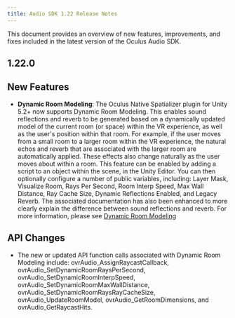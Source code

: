```yaml
---
title: Audio SDK 1.22 Release Notes
---
```

This document provides an overview of new features, improvements, and fixes included in the latest version of the Oculus Audio SDK.

## 1.22.0

## New Features

* **Dynamic Room Modeling**: The Oculus Native Spatializer plugin for Unity 5.2+ now supports Dynamic Room Modeling. This enables sound reflections and reverb to be generated based on a dynamically updated model of the current room (or space) within the VR experience, as well as the user's position within that room. For example, if the user moves from a small room to a larger room within the VR experience, the natural echos and reverb that are associated with the larger room are automatically applied. These effects also change naturally as the user moves about within a room. This feature can be enabled by adding a script to an object within the scene, in the Unity Editor. You can then optionally configure a number of public variables, including: Layer Mask, Visualize Room, Rays Per Second, Room Interp Speed, Max Wall Distance, Ray Cache Size, Dynamic Reflections Enabled, and Legacy Reverb. The associated documentation has also been enhanced to more clearly explain the difference between sound reflections and reverb. For more information, please see [Dynamic Room Modeling](/documentation/audiosdk/latest/concepts/ospnative-unity-dynroom/ "The Oculus Spatializer provides dynamic room modeling, which enables sound reflections and reverb to be generated based on a dynamically updated model of the current room within the VR experience and the user's position within that space.")
## API Changes

* The new or updated API function calls associated with Dynamic Room Modeling include: ovrAudio\_AssignRaycastCallback, ovrAudio\_SetDynamicRoomRaysPerSecond, ovrAudio\_SetDynamicRoomInterpSpeed, ovrAudio\_SetDynamicRoomMaxWallDistance, ovrAudio\_SetDynamicRoomRaysRayCacheSize, ovrAudio\_UpdateRoomModel, ovrAudio\_GetRoomDimensions, and ovrAudio\_GetRaycastHits.
